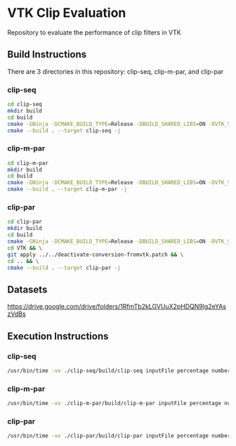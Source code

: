 # VTK Clip Evaluation

Repository to evaluate the performance of clip filters in VTK

## Build Instructions

There are 3 directories in this repository: clip-seq, clip-m-par, and clip-par

### clip-seq

```bash
cd clip-seq
mkdir build
cd build
cmake -GNinja -DCMAKE_BUILD_TYPE=Release -DBUILD_SHARED_LIBS=ON -DVTK_SMP_IMPLEMENTATION_TYPE=TBB ..
cmake --build . --target clip-seq -j
``` 

### clip-m-par

```bash
cd clip-m-par
mkdir build
cd build
cmake -GNinja -DCMAKE_BUILD_TYPE=Release -DBUILD_SHARED_LIBS=ON -DVTK_SMP_IMPLEMENTATION_TYPE=TBB -DVTK_MODULE_ENABLE_VTK_AcceleratorsVTKmFilters=YES ..
cmake --build . --target clip-m-par -j
```

### clip-par

```bash
cd clip-par
mkdir build
cd build
cmake -GNinja -DCMAKE_BUILD_TYPE=Release -DBUILD_SHARED_LIBS=ON -DVTK_SMP_IMPLEMENTATION_TYPE=TBB ..
cd VTK && \
git apply ../../deactivate-conversion-fromvtk.patch && \
cd .. && \
cmake --build . --target clip-par -j
```

## Datasets

https://drive.google.com/drive/folders/1RfmTb2kLGVUuX2pHDQN9lg2eYAszVdBs

## Execution Instructions

### clip-seq

```bash
/usr/bin/time -vv ./clip-seq/build/clip-seq inputFile percentage numberOfIterations
```

### clip-m-par

```bash
/usr/bin/time -vv ./clip-m-par/build/clip-m-par inputFile percentage numberOfIterations numberOfThreads
```

### clip-par

```bash
/usr/bin/time -vv ./clip-par/build/clip-par inputFile percentage numberOfIterations numberOfThreads
```
